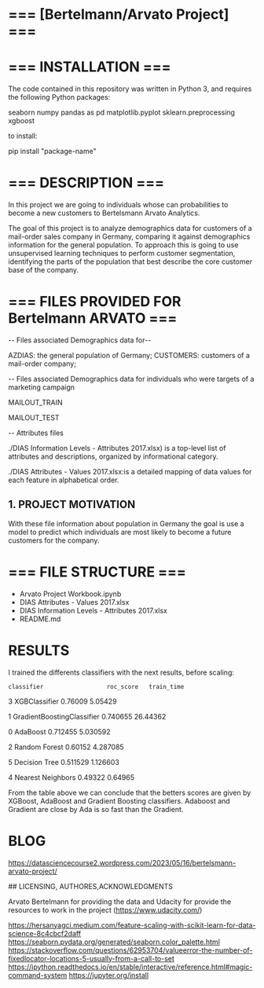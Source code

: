 # === [Bertelmann/Arvato  Project] ===


# === INSTALLATION ===
The code contained in this repository was written in Python 3, and requires the following Python packages: 

seaborn
numpy 
pandas as pd
matplotlib.pyplot 
sklearn.preprocessing
xgboost

to install:

pip install "package-name"



# === DESCRIPTION ===

In this project we are going to  individuals whose can probabilities to become a new customers to  Bertelsmann Arvato Analytics. 


The goal of this project is to analyze demographics data for customers of a mail-order sales company in Germany, comparing it against demographics information for the general population. To approach this  is going to use  unsupervised learning techniques to perform customer segmentation, identifying the parts of the population that best describe the core customer base of the company. 


# === FILES PROVIDED FOR Bertelmann ARVATO ===

-- Files associated Demographics data  for--



AZDIAS:          the general population of Germany; 
CUSTOMERS:        customers of a mail-order company; 

-- Files associated Demographics data for individuals who were targets of a marketing campaign

MAILOUT_TRAIN

MAILOUT_TEST 

--  Attributes files

./DIAS Information Levels - Attributes 2017.xlsx) is a top-level list of attributes and descriptions, organized by informational category.

./DIAS Attributes - Values 2017.xlsx:is a detailed mapping of data values for each feature in alphabetical order.



## 1. PROJECT MOTIVATION

With these file information about population in Germany the goal is use a model to predict which individuals are most likely to become a future customers for the company.




# === FILE STRUCTURE ===


- Arvato Project Workbook.ipynb
- DIAS Attributes - Values 2017.xlsx
- DIAS Information Levels - Attributes 2017.xlsx
- README.md




# RESULTS


I trained the differents classifiers with the next results, before scaling:

	classifier					roc_score	train_time
    
3	XGBClassifier               0.76009	    5.05429

1	GradientBoostingClassifier  0.740655    26.44362

0	AdaBoost                    0.712455    5.030592

2	Random Forest               0.60152     4.287085

5	Decision Tree               0.511529    1.126603

4	Nearest Neighbors           0.49322     0.64965

From the table above we can conclude that the betters scores are given by XGBoost, AdaBoost and Gradient Boosting classifiers. 
Adaboost and Gradient are close by  Ada is so fast than the Gradient.   

# BLOG

https://datasciencecourse2.wordpress.com/2023/05/16/bertelsmann-arvato-project/

## LICENSING, AUTHORES,ACKNOWLEDGMENTS

Arvato Bertelmann for providing the data and Udacity for provide the resources to work in the project (https://www.udacity.com/)



https://hersanyagci.medium.com/feature-scaling-with-scikit-learn-for-data-science-8c4cbcf2daff
https://seaborn.pydata.org/generated/seaborn.color_palette.html
https://stackoverflow.com/questions/62953704/valueerror-the-number-of-fixedlocator-locations-5-usually-from-a-call-to-set
https://ipython.readthedocs.io/en/stable/interactive/reference.html#magic-command-system
https://jupyter.org/install




